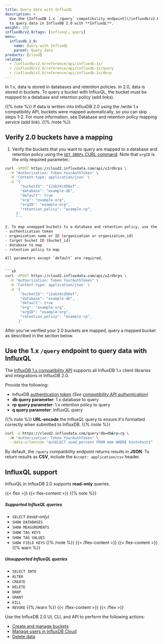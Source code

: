 ```yaml
---
title: Query data with InfluxQL
description: >
  Use the [InfluxDB 1.x `/query` compatibility endpoint](/influxdb/v2.0/reference/api/influxdb-1x/query)
  to query data in InfluxDB 2.0 with **InfluxQL**.
weight: 102
influxdb/v2.0/tags: [influxql, query]
menu:
  influxdb_2_0:
    name: Query with InfluxQL
    parent: Query data
products: [cloud]
related:
  - /influxdb/v2.0/reference/api/influxdb-1x/
  - /influxdb/v2.0/reference/api/influxdb-1x/query
  - /influxdb/v2.0/reference/api/influxdb-1x/dbrp
---
```


In 1.x, data is stored in databases and retention policies. In 2.0, data is stored in buckets. To query a bucket with InfluxQL, the bucket must be mapped to a database and retention policy (add links).

{{% note %}}
If data is written into InfluxDB 2.0 using the /write 1.x compatibility API, buckets were mapped automatically, so you can skip steps 1-2. For more information, see Database and retention policy mapping service (add link).
{{% /note %}}

## Verify 2.0 buckets have a mapping

1. Verify the buckets that you want to query are mapped to a database and retention policy using the [`GET DBRPs` CURL command](/influxdb/v2.0/api/#operation/GetDBRPs). Note that `orgID` is the only required parameter.:

```sh
curl -XPOST https://cloud2.influxdata.com/api/v2/dbrps \
  -H "Authorization: Token YourAuthToken" \
  -H 'Content-type: application/json' \
  -d '{
       "bucketID": "12ab34cd56ef",
       "database": "example-db",
       "default": true
       "org": "example-org",
       "orgID": "example-org",
       "retention_policy": "example-rp",
     }'
     ```

2. To map unmapped buckets to a database and retention policy, use the [`/api/v2/dbrps` API endpoint](/influxdb/v2.0/api/#tag/DBRPs). Provide the following:
- authentication token
- organization name or ID (organization or organization_id)
- target bucket ID (bucket_id)
- database to map
- retention policy to map

All parameters except `default` are required.


```sh
curl -XPOST https://cloud2.influxdata.com/api/v2/dbrps \
  -H "Authorization: Token YourAuthToken" \
  -H 'Content-type: application/json' \
  -d '{
       "bucketID": "12ab34cd56ef",
       "database": "example-db",
       "default": true
       "org": "example-org",
       "orgID": "example-org",
       "retention_policy": "example-rp",
      }'
```


After you've verified your 2.0 buckets are mapped, query a mapped bucket as described in the section below.

## Use the 1.x `/query` endpoint to query data with InfluxQL

The [InfluxDB 1.x compatibility API](/influxdb/v2.0/reference/api/influxdb-1x/) supports
all InfluxDB 1.x client libraries and integrations in InfluxDB 2.0.

Provide the following:

- InfluxDB [authentication token](/influxdb/v2.0/security/tokens/)
  _(See [compatibility API authentication](/influxdb/v2.0/reference/api/influxdb-1x/#authentication))_
- **db query parameter**: 1.x database to query
- **rp query parameter**: 1.x retention policy to query
- **q query parameter**: InfluxQL query

{{% note %}}
**URL-encode** the InfluxQL query to ensure it's formatted correctly when submitted to InfluxDB.
{{% /note %}}

```sh
curl -G https://cloud2.influxdata.com/query?db=db&rp=rp \
  -H "Authorization: Token YourAuthToken" \
  --data-urlencode "q=SELECT used_percent FROM mem WHERE host=host1"
```

By default, the `/query` compatibility endpoint returns results in **JSON**.
To return results as **CSV**, include the `Accept: application/csv` header.



## InfluxQL support
InfluxQL in InfluxDB 2.0 supports **read-only** queries.

{{< flex >}}
{{< flex-content >}}
{{% note %}}
##### Supported InfluxQL queries

- `SELECT` _(read-only)_
- `SHOW DATABASES`
- `SHOW MEASUREMENTS`
- `SHOW TAG KEYS`
- `SHOW TAG VALUES`
- `SHOW FIELD KEYS`
{{% /note %}}
{{< /flex-content >}}
{{< flex-content >}}
{{% warn %}}
##### Unsupported InfluxQL queries

- `SELECT INTO`
- `ALTER`
- `CREATE`
- `DELETE`
- `DROP`
- `GRANT`
- `KILL`
- `REVOKE`
{{% /warn %}}
{{< /flex-content >}}
{{< /flex >}}

Use the InfluxDB 2.0 UI, CLI, and API to perform the following actions:

- [Create and manage buckets](/influxdb/v2.0/organizations/buckets/)
- [Manage users in InfluxDB Cloud](/influxdb/v2.0/account-management/multi-user/)
- [Delete data](/influxdb/v2.0/reference/cli/influx/delete/)
